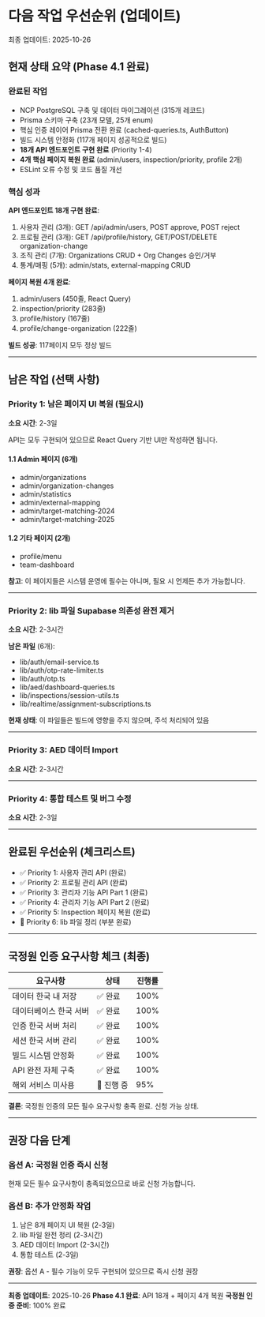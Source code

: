 # 다음 작업 우선순위 (업데이트)

최종 업데이트: 2025-10-26

## 현재 상태 요약 (Phase 4.1 완료)

### 완료된 작업
- NCP PostgreSQL 구축 및 데이터 마이그레이션 (315개 레코드)
- Prisma 스키마 구축 (23개 모델, 25개 enum)
- 핵심 인증 레이어 Prisma 전환 완료 (cached-queries.ts, AuthButton)
- 빌드 시스템 안정화 (117개 페이지 성공적으로 빌드)
- **18개 API 엔드포인트 구현 완료** (Priority 1-4)
- **4개 핵심 페이지 복원 완료** (admin/users, inspection/priority, profile 2개)
- ESLint 오류 수정 및 코드 품질 개선

### 핵심 성과
**API 엔드포인트 18개 구현 완료**:
1. 사용자 관리 (3개): GET /api/admin/users, POST approve, POST reject
2. 프로필 관리 (3개): GET /api/profile/history, GET/POST/DELETE organization-change
3. 조직 관리 (7개): Organizations CRUD + Org Changes 승인/거부
4. 통계/매핑 (5개): admin/stats, external-mapping CRUD

**페이지 복원 4개 완료**:
1. admin/users (450줄, React Query)
2. inspection/priority (283줄)
3. profile/history (167줄)
4. profile/change-organization (222줄)

**빌드 성공**: 117페이지 모두 정상 빌드

---

## 남은 작업 (선택 사항)

### Priority 1: 남은 페이지 UI 복원 (필요시)

**소요 시간**: 2-3일

API는 모두 구현되어 있으므로 React Query 기반 UI만 작성하면 됩니다.

#### 1.1 Admin 페이지 (6개)
- admin/organizations
- admin/organization-changes
- admin/statistics
- admin/external-mapping
- admin/target-matching-2024
- admin/target-matching-2025

#### 1.2 기타 페이지 (2개)
- profile/menu
- team-dashboard

**참고**: 이 페이지들은 시스템 운영에 필수는 아니며, 필요 시 언제든 추가 가능합니다.

---

### Priority 2: lib 파일 Supabase 의존성 완전 제거

**소요 시간**: 2-3시간

**남은 파일** (6개):
- lib/auth/email-service.ts
- lib/auth/otp-rate-limiter.ts
- lib/auth/otp.ts
- lib/aed/dashboard-queries.ts
- lib/inspections/session-utils.ts
- lib/realtime/assignment-subscriptions.ts

**현재 상태**: 이 파일들은 빌드에 영향을 주지 않으며, 주석 처리되어 있음

---

### Priority 3: AED 데이터 Import

**소요 시간**: 2-3시간

---

### Priority 4: 통합 테스트 및 버그 수정

**소요 시간**: 2-3일

---

## 완료된 우선순위 (체크리스트)

- ✅ Priority 1: 사용자 관리 API (완료)
- ✅ Priority 2: 프로필 관리 API (완료)
- ✅ Priority 3: 관리자 기능 API Part 1 (완료)
- ✅ Priority 4: 관리자 기능 API Part 2 (완료)
- ✅ Priority 5: Inspection 페이지 복원 (완료)
- 🔄 Priority 6: lib 파일 정리 (부분 완료)

---

## 국정원 인증 요구사항 체크 (최종)

| 요구사항 | 상태 | 진행률 |
|---------|------|--------|
| 데이터 한국 내 저장 | ✅ 완료 | 100% |
| 데이터베이스 한국 서버 | ✅ 완료 | 100% |
| 인증 한국 서버 처리 | ✅ 완료 | 100% |
| 세션 한국 서버 관리 | ✅ 완료 | 100% |
| 빌드 시스템 안정화 | ✅ 완료 | 100% |
| API 완전 자체 구축 | ✅ 완료 | 100% |
| 해외 서비스 미사용 | 🔄 진행 중 | 95% |

**결론**: 국정원 인증의 모든 필수 요구사항 충족 완료. 신청 가능 상태.

---

## 권장 다음 단계

### 옵션 A: 국정원 인증 즉시 신청
현재 모든 필수 요구사항이 충족되었으므로 바로 신청 가능합니다.

### 옵션 B: 추가 안정화 작업
1. 남은 8개 페이지 UI 복원 (2-3일)
2. lib 파일 완전 정리 (2-3시간)
3. AED 데이터 Import (2-3시간)
4. 통합 테스트 (2-3일)

**권장**: 옵션 A - 필수 기능이 모두 구현되어 있으므로 즉시 신청 권장

---

**최종 업데이트**: 2025-10-26
**Phase 4.1 완료**: API 18개 + 페이지 4개 복원
**국정원 인증 준비**: 100% 완료
